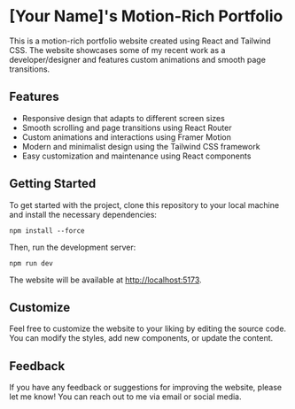 # [Your Name]'s Motion-Rich Portfolio

This is a motion-rich portfolio website created using React and Tailwind CSS. The website showcases some of my recent work as a developer/designer and features custom animations and smooth page transitions.

## Features

- Responsive design that adapts to different screen sizes
- Smooth scrolling and page transitions using React Router
- Custom animations and interactions using Framer Motion
- Modern and minimalist design using the Tailwind CSS framework
- Easy customization and maintenance using React components

## Getting Started

To get started with the project, clone this repository to your local machine and install the necessary dependencies:
```
npm install --force
```

Then, run the development server:
```
npm run dev
```

The website will be available at [http://localhost:5173](http://localhost:5173).

## Customize

Feel free to customize the website to your liking by editing the source code. You can modify the styles, add new components, or update the content.

## Feedback

If you have any feedback or suggestions for improving the website, please let me know! You can reach out to me via email or social media.

